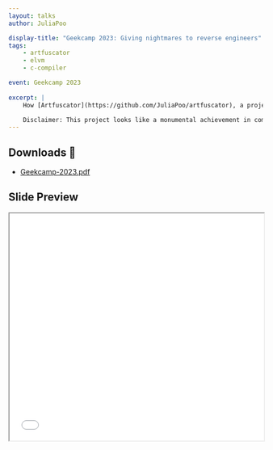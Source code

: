 ```yaml
---
layout: talks
author: JuliaPoo

display-title: "Geekcamp 2023: Giving nightmares to reverse engineers"
tags:
    - artfuscator
    - elvm
    - c-compiler

event: Geekcamp 2023
    
excerpt: |
    How [Artfuscator](https://github.com/JuliaPoo/artfuscator), a project written in 24 hours while having a high fever with covid, works, and the motivations behind it.

    Disclaimer: This project looks like a monumental achievement in compiler technology and it is but most of the work wasnt by me: I built Artfuscator on ELVM.
---
```


## Downloads 📄
- [Geekcamp-2023.pdf](/assets/talks/Geekcamp-2023.pdf)

## Slide Preview

<iframe src = "/assets/talks/Geekcamp-2023.pdf" width='100%' height='450' allowfullscreen webkitallowfullscreen id="meowmeow"></iframe>

<script>
let meowmeow = document.getElementById("meowmeow");
let kitty = () => {meowmeow.height = meowmeow.offsetWidth / (1.58)};
kitty();

window.onresize = kitty;
</script>